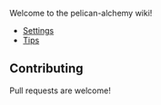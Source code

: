 Welcome to the pelican-alchemy wiki!

- [Settings](wiki/Settings)
- [Tips](wiki/Tips)

## Contributing

Pull requests are welcome!
